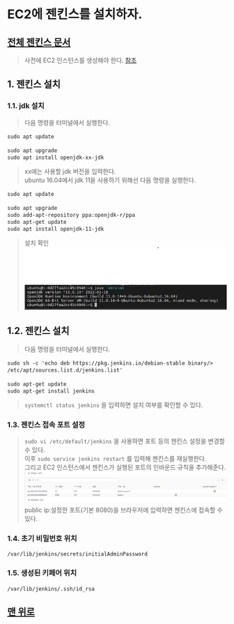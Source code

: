 # EC2에 젠킨스를 설치하자.
## [전체 젠킨스 문서](index.md)
> 사전에 EC2 인스턴스를 생성해야 한다. [참조](../aws/aws%20ec2.md)
## 1. 젠킨스 설치
### 1.1. jdk 설치
> 다음 명령을 터미널에서 실행한다.  
```linux
sudo apt update

sudo apt upgrade
sudo apt install openjdk-xx-jdk
```
> xx에는 사용할 jdk 버전을 입력한다.  
> ubuntu 16.04에서 jdk 11을 사용하기 위해선 다음 명령을 실행한다.
```linux
sudo apt update

sudo apt upgrade
sudo add-apt-repository ppa:openjdk-r/ppa
sudo apt-get update
sudo apt install openjdk-11-jdk
```
> 설치 확인  
>![](사진/401.png)  

## 1.2. 젠킨스 설치
> 다음 명령을 터미널에서 실행한다.
```
sudo sh -c 'echo deb https://pkg.jenkins.io/debian-stable binary/> /etc/apt/sources.list.d/jenkins.list'

sudo apt-get update
sudo apt-get install jenkins
```
> `systemctl status jenkins` 을 입력하면 설치 여부를 확인할 수 있다.
### 1.3. 젠킨스 접속 포트 설정
> `sudo vi /etc/default/jenkins` 을 사용하면 포트 등의 젠킨스 설정을 변경할 수 있다.  
> 이후 `sudo service jenkins restart` 를 입력해 젠킨스를 재실행한다.  
> 그리고 EC2 인스턴스에서 젠킨스가 실행된 포트의 인바운드 규칙을 추가해준다.
> ![](사진/404.png) 
> public ip:설정한 포트(기본 8080)을 브라우저에 입력하면 젠킨스에 접속할 수 있다.  
### 1.4. 초기 비밀번호 위치
```
/var/lib/jenkins/secrets/initialAdminPassword
```
### 1.5. 생성된 키페어 위치
```
/var/lib/jenkins/.ssh/id_rsa
```

## [맨 위로](#)